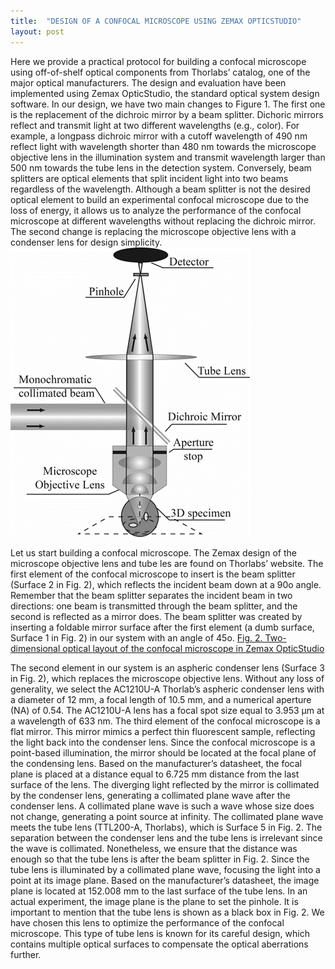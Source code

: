 ```yaml
---
title:  "DESIGN OF A CONFOCAL MICROSCOPE USING ZEMAX OPTICSTUDIO"
layout: post
---
```


Here we provide a practical protocol for building a confocal microscope using off-of-shelf optical components from Thorlabs’ catalog, one of the major optical manufacturers. The design and evaluation have been implemented using Zemax OpticStudio, the standard optical system design software. In our design, we have two main changes to Figure 1. The first one is the replacement of the dichroic mirror by a beam splitter. Dichoric mirrors reflect and transmit light at two different wavelengths (e.g., color). For example, a longpass dichroic mirror with a cutoff wavelength of 490 nm reflect light with wavelength shorter than 480 nm towards the microscope objective lens in the illumination system and transmit wavelength larger than 500 nm towards the tube lens in the detection system. Conversely, beam splitters are optical elements that split incident light into two beams regardless of the wavelength. Although a beam splitter is not the desired optical element to build an experimental confocal microscope due to the loss of energy, it allows us to analyze the performance of the confocal microscope at different wavelengths without replacing the dichroic mirror. The second change is replacing the microscope objective lens with a condenser lens for design simplicity.
![Figure 1.](figures/Picture1.png)

Let us start building a confocal microscope. The Zemax design of the microscope objective lens and tube les are found on Thorlabs’ website. The first element of the confocal microscope to insert is the beam splitter (Surface 2 in Fig. 2), which reflects the incident beam down at a 90o angle. Remember that the beam splitter separates the incident beam in two directions: one beam is transmitted through the beam splitter, and the second is reflected as a mirror does. The beam splitter was created by inserting a foldable mirror surface after the first element (a dumb surface, Surface 1 in Fig. 2) in our system with an angle of 45o.
[Fig. 2. Two-dimensional optical layout of the confocal microscope in Zemax OpticStudio](figures/Picture2.png)

The second element in our system is an aspheric condenser lens (Surface 3 in Fig. 2), which replaces the microscope objective lens. Without any loss of generality, we select the AC1210U-A Thorlab’s aspheric condenser lens with a diameter of 12 mm, a focal length of 10.5 mm, and a numerical aperture (NA) of 0.54. The AC1210U-A lens has a focal spot size equal to 3.953 µm at a wavelength of 633 nm. 
The third element of the confocal microscope is a flat mirror. This mirror mimics a perfect thin fluorescent sample, reflecting the light back into the condenser lens. Since the confocal microscope is a point-based illumination, the mirror should be located at the focal plane of the condensing lens. Based on the manufacturer’s datasheet, the focal plane is placed at a distance equal to 6.725 mm distance from the last surface of the lens. 
The diverging light reflected by the mirror is collimated by the condenser lens, generating a collimated plane wave after the condenser lens. A collimated plane wave is such a wave whose size does not change, generating a point source at infinity. The collimated plane wave meets the tube lens (TTL200-A, Thorlabs), which is Surface 5 in Fig. 2. The separation between the condenser lens and the tube lens is irrelevant since the wave is collimated. Nonetheless, we ensure that the distance was enough so that the tube lens is after the beam splitter in Fig. 2. Since the tube lens is illuminated by a collimated plane wave, focusing the light into a point at its image plane. Based on the manufacturer’s datasheet, the image plane is located at 152.008 mm to the last surface of the tube lens. In an actual experiment, the image plane is the plane to set the pinhole. It is important to mention that the tube lens is shown as a black box in Fig. 2. We have chosen this lens to optimize the performance of the confocal microscope. This type of tube lens is known for its careful design, which contains multiple optical surfaces to compensate the optical aberrations further. 


